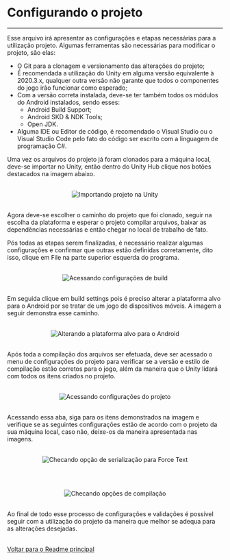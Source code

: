 <h1>Configurando o projeto</h1>

***

Esse arquivo irá apresentar as configurações e etapas necessárias para a utilização projeto. Algumas 
ferramentas são necessárias para modificar o projeto, são elas: 

 - O Git para a clonagem e versionamento das alterações do projeto; 
 - É recomendada a utilização do Unity em alguma versão equivalente à 2020.3.x, qualquer outra versão 
 não garante que todos o componentes do jogo irão funcionar como esperado; 
 - Com a versão correta instalada, deve-se ter também todos os módulos do Android instalados, sendo esses: 
   - Android Build Support; 
   - Android SKD & NDK Tools; 
   - Open JDK.
 - Alguma IDE ou Editor de código, é recomendado o Visual Studio ou o Visual Studio Code pelo fato do 
 código ser escrito com a linguagem de programação C#. 

Uma vez os arquivos do projeto já foram clonados para a máquina local, deve-se importar no Unity, então 
dentro do Unity Hub clique nos botões destacados na imagem abaixo. 
<br/><br/>


<p align="center">
    <img src="images/import-project-unity-hub.png" alt="Importando projeto na Unity">
</p>


<br/>
Agora deve-se escolher o caminho do projeto que foi clonado, seguir na escolha da plataforma e esperar 
o projeto compilar arquivos, baixar as dependências necessárias e então chegar no local de trabalho de 
fato. 

Pós todas as etapas serem finalizadas, é necessário realizar algumas configurações e confirmar que outras 
estão definidas corretamente, dito isso, clique em File na parte superior esquerda do programa. 
<br/><br/>


<p align="center">
    <img src="images/acessing-build-settings-unity.png" alt="Acessando configurações de build">
</p>


<br/>
Em seguida clique em build settings pois é preciso alterar a plataforma alvo para o Android por se tratar 
de um jogo de dispositivos móveis. A imagem a seguir demonstra esse caminho.
<br/><br/>


<p align="center">
    <img src="images/changing-target-platform.png" alt="Alterando a plataforma alvo para o Android">
</p>

<br/>
Após toda a compilação dos arquivos ser efetuada, deve ser acessado o menu de configurações do projeto para 
verificar se a versão e estilo de compilação estão corretos para o jogo, além da maneira que o Unity lidará 
com todos os itens criados no projeto.
<br/><br/>


<p align="center">
    <img src="images/acessing-project-settings.png" alt="Acessando configurações do projeto">
</p>

<br/>
Acessando essa aba, siga para os itens demonstrados na imagem e verifique se as seguintes configurações estão de acordo com o projeto da sua máquina local, caso não, deixe-os da maneira apresentada nas imagens. 
<br/><br/>


<p align="center">
    <img src="images/force-text-option.png" alt="Checando opção de serialização para Force Text">
</p>


<br/><br/>
<p align="center">
    <img src="images/checking-scripting-api.png" alt="Checando opções de compilação">
</p>


<br/>
Ao final de todo esse processo de configurações e validações é possível seguir com a utilização do projeto da maneira que melhor se adequa para as alterações desejadas.
<br/><br/>

[Voltar para o Readme principal](../../README.md)
